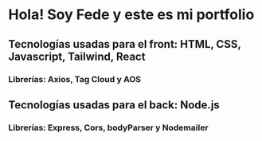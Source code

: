 # Hola! Soy Fede y este es mi portfolio

## Tecnologías usadas para el front: HTML, CSS, Javascript, Tailwind, React
### Librerías: Axios, Tag Cloud y AOS

## Tecnologías usadas para el back: Node.js
### Librerías: Express, Cors, bodyParser y Nodemailer